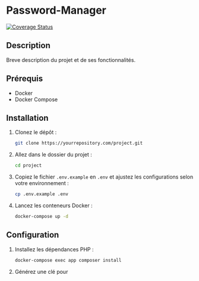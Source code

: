 

# Password-Manager
[![Coverage Status](https://coveralls.io/repos/github/LURZU/password-blog-M1-ynov/badge.svg?branch=main)](https://coveralls.io/github/lurzu/repository?branch=main)

## Description

Breve description du projet et de ses fonctionnalités.

## Prérequis

- Docker
- Docker Compose

## Installation

1. Clonez le dépôt :

    ```bash
    git clone https://yourrepository.com/project.git
    ```

2. Allez dans le dossier du projet :

    ```bash
    cd project
    ```

3. Copiez le fichier `.env.example` en `.env` et ajustez les configurations selon votre environnement :

    ```bash
    cp .env.example .env
    ```

4. Lancez les conteneurs Docker :

    ```bash
    docker-compose up -d
    ```

## Configuration

1. Installez les dépendances PHP :

    ```bash
    docker-compose exec app composer install
    ```

2. Générez une clé pour
